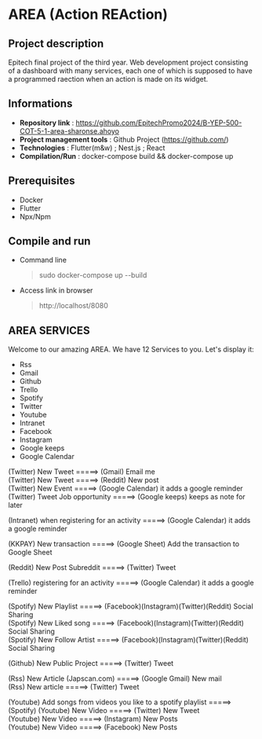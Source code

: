 # AREA (Action REAction)

## Project description
Epitech final project of the third year. Web development project consisting of a dashboard with many services, each one of which is supposed to have a programmed raection when an action is made on its widget.

## Informations

- **Repository link** : https://github.com/EpitechPromo2024/B-YEP-500-COT-5-1-area-sharonse.ahoyo
- **Project management tools** : Github Project (https://github.com/)
- **Technologies** : Flutter(m&w) ; Nest.js ; React
- **Compilation/Run** : docker-compose build && docker-compose up

## Prerequisites
- Docker
- Flutter
- Npx/Npm

## Compile and run
- Command line
  > sudo docker-compose up --build
- Access link in browser
  > http://localhost/8080

## AREA SERVICES

Welcome to our amazing AREA. We have 12 Services to you. Let's display it:
- Rss
- Gmail
- Github
- Trello
- Spotify
- Twitter
- Youtube
- Intranet
- Facebook
- Instagram
- Google keeps
- Google Calendar

(Twitter) New Tweet             =====> (Gmail) Email me                                                    
(Twitter) New Tweet             =====> (Reddit) New post                           
(Twitter) New Event             =====> (Google Calendar) it adds a google reminder                           
(Twitter) Tweet Job opportunity =====> (Google keeps) keeps as note for later                                                       




(Intranet) when registering for an activity =====> (Google Calendar) it adds a google reminder




(KKPAY) New transaction =====> (Google Sheet) Add the transaction to Google Sheet




(Reddit) New Post Subreddit =====> (Twitter) Tweet                          




(Trello) registering for an activity =====> (Google Calendar) it adds a google reminder




(Spotify) New Playlist      =====> (Facebook)(Instagram)(Twitter)(Reddit) Social Sharing                         
(Spotify) New Liked song    =====> (Facebook)(Instagram)(Twitter)(Reddit) Social Sharing                             
(Spotify) New Follow Artist =====> (Facebook)(Instagram)(Twitter)(Reddit) Social Sharing




(Github) New Public Project =====> (Twitter) Tweet




(Rss) New Article (Japscan.com) =====> (Google Gmail) New mail                        
(Rss) New article =====> (Twitter) Tweet




(Youtube) Add songs from videos you like to a spotify playlist  =====> (Spotify)
(Youtube) New Video =====> (Twitter) New Tweet                            
(Youtube) New Video =====> (Instagram) New Posts                         
(Youtube) New Video =====> (Facebook) New Posts                     
